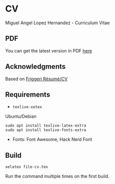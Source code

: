 # CV

Miguel Angel Lopez Hernandez - Curriculum Vitae

## PDF

You can get the latest version in PDF [here](https://github.com/MiguelALH/cv/blob/master/MiguelALH-cv-en.pdf)

## Acknowledgments

Based on [Friggeri Résumé/CV](http://www.latextemplates.com/template/friggeri-resume-cv)

## Requirements

- `texlive-xetex`

Ubuntu/Debian

```shell
sudo apt install texlive-latex-extra
sudo apt install texlive-fonts-extra
```

- Fonts: Font Awesome, Hack Nerd Font

## Build

`xelatex file-cv.tex`

Run the command multiple times on the first build.
